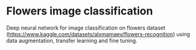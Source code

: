 # Flowers image classification
Deep neural network for image classification on flowers dataset (https://www.kaggle.com/datasets/alxmamaev/flowers-recognition) using data augmentation, transfer learning and fine tuning. 
